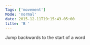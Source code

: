 ```yaml
---
Tags: ['movement']
Mode: 'normal'
date: 2015-12-11T19:15:43-05:00
title: 'B '
---
```


 Jump backwards to the start of a word
